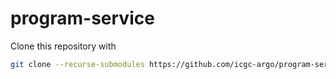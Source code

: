 # program-service

Clone this repository with

```bash
git clone --recurse-submodules https://github.com/icgc-argo/program-service.git
```
